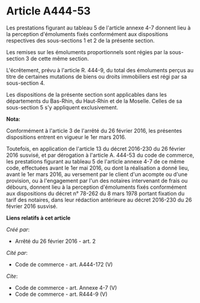 # Article A444-53

Les prestations figurant au tableau 5 de l'article annexe 4-7 donnent lieu à la perception d'émoluments fixés conformément
aux dispositions respectives des sous-sections 1 et 2 de la présente section. 

Les remises sur les émoluments proportionnels sont régies par la sous-section 3 de cette même section. 

L'écrêtement, prévu à l'article R. 444-9, du total des émoluments perçus au titre de certaines mutations de biens ou droits
immobiliers est régi par sa sous-section 4. 

Les dispositions de la présente section sont applicables dans les départements du Bas-Rhin, du Haut-Rhin et de la Moselle.
Celles de sa sous-section 5 s'y appliquent exclusivement.

**Nota:**

Conformément à l'article 3 de l'arrêté du 26 février 2016, les présentes dispositions entrent en vigueur le 1er mars 2016.

Toutefois, en application de l'article 13 du décret 2016-230 du 26 février 2016 susvisé, et par dérogation à l'article A.
444-53 du code de commerce, les prestations figurant au tableau 5 de l'article annexe 4-7 de ce même code, effectuées avant
le 1er mai 2016, ou dont la réalisation a donné lieu, avant le 1er mars 2016, au versement par le client d'un acompte ou
d'une provision, ou à l'engagement par l'un des notaires intervenant de frais ou débours, donnent lieu à la perception
d'émoluments fixés conformément aux dispositions du décret n° 78-262 du 8 mars 1978 portant fixation du tarif des notaires,
dans leur rédaction antérieure au décret 2016-230 du 26 février 2016 susvisé.

**Liens relatifs à cet article**

_Créé par_:

  - Arrêté du 26 février 2016 - art. 2

_Cité par_:

  - Code de commerce - art. A444-172 (V)

_Cite_:

  - Code de commerce - art. Annexe 4-7 (V)
  - Code de commerce - art. R444-9 (V)

